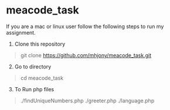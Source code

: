 # meacode_task
If you are a mac or linux user follow the following steps to run my assignment. 

1. Clone this repository
> git clone https://github.com/mhjony/meacode_task.git

2. Go to directory
> cd meacode_task

3. To Run php files 
> ./findUniqueNumbers.php
> ./greeter.php
> ./language.php
